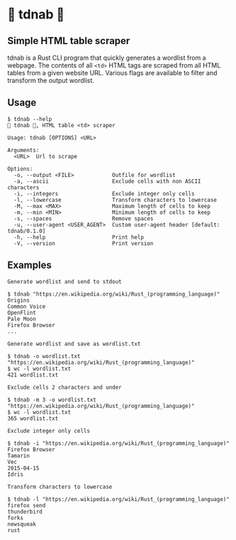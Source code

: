 # 🦀 tdnab 🦀

## Simple HTML table <td> scraper

tdnab is a Rust CLI program that quickly generates a wordlist from a webpage. The contents of all `<td>` HTML tags are scraped from all HTML tables from a given website URL. Various flags are available to filter and transform the output wordlist.

## Usage
```
$ tdnab --help
🦀 tdnab 🦀, HTML table <td> scraper

Usage: tdnab [OPTIONS] <URL>

Arguments:
  <URL>  Url to scrape

Options:
  -o, --output <FILE>            Outfile for wordlist
  -a, --ascii                    Exclude cells with non ASCII characters
  -i, --integers                 Exclude integer only cells
  -l, --lowercase                Transform characters to lowercase
  -M, --max <MAX>                Maximum length of cells to keep
  -m, --min <MIN>                Minimum length of cells to keep
  -s, --spaces                   Remove spaces
  -u, --user-agent <USER_AGENT>  Custom user-agent header [default: tdnab/0.1.0]
  -h, --help                     Print help
  -V, --version                  Print version
```

## Examples

```
Generate wordlist and send to stdout

$ tdnab "https://en.wikipedia.org/wiki/Rust_(programming_language)"
Origins
Common Voice
OpenFlint
Pale Moon
Firefox Browser
...
```

```
Generate wordlist and save as wordlist.txt

$ tdnab -o wordlist.txt "https://en.wikipedia.org/wiki/Rust_(programming_language)"
$ wc -l wordlist.txt
421 wordlist.txt
```

```
Exclude cells 2 characters and under

$ tdnab -m 3 -o wordlist.txt "https://en.wikipedia.org/wiki/Rust_(programming_language)"
$ wc -l wordlist.txt
365 wordlist.txt
```

```
Exclude integer only cells

$ tdnab -i "https://en.wikipedia.org/wiki/Rust_(programming_language)"
Firefox Browser
Tamarin
Vec
2015-04-15
Idris
```

```
Transform characters to lowercase

$ tdnab -l "https://en.wikipedia.org/wiki/Rust_(programming_language)"
firefox send
thunderbird
forks
newsqueak
rust
```